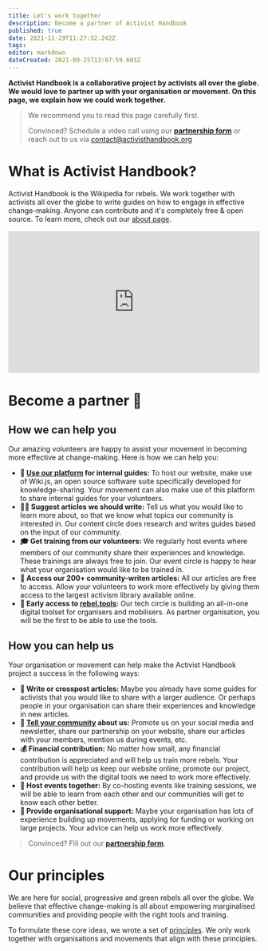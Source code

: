 ```yaml
---
title: Let's work together
description: Become a partner of Activist Handbook
published: true
date: 2021-11-29T11:27:52.242Z
tags: 
editor: markdown
dateCreated: 2021-09-25T13:07:59.603Z
---
```


**Activist Handbook is a collaborative project by activists all over the globe.  We would love to partner up with your organisation or movement. On this page, we explain how we could work together.**

> We recommend you to read this page carefully first. 
>
> Convinced? Schedule a video call using our **[partnership form](https://calendly.com/activisthandbook/partner)** or reach out to us via contact@activisthandbook.org


# What is Activist Handbook?
Activist Handbook is the Wikipedia for rebels. We work together with activists all over the globe to write guides on how to engage in effective change-making. Anyone can contribute and it's completely free & open source. To learn more, check out our [about page](/en/about).

<div style="position: relative;padding-bottom: 56.25%;height: 0;margin-top:16px;background:#eee">
  <iframe src="https://pitch.com/embed/180f8fdc-b9cb-4a84-8906-20ac0d2d7472" allow="fullscreen" allowfullscreen="" width="100%" height="100%" style="border:0;position: absolute;top: 0;left: 0;"></iframe>
</div>

# Become a partner 🙌

## How we can help you
Our amazing volunteers are happy to assist your movement in becoming more effective at change-making. Here is how we can help you:
- **📕 [Use our platform](platform) for internal guides:** To host our website, make use of Wiki.js, an open source software suite specifically developed for knowledge-sharing. Your movement can also make use of this platform to share internal guides for your volunteers.
- **🙋‍♀️ Suggest articles we should write:** Tell us what you would like to learn more about, so that we know what topics our community is interested in. Our content circle does research and writes guides based on the input of our community.
- **🎓 Get training from our volunteers:** We regularly host events where members of our community share their experiences and knowledge. These trainings are always free to join. Our event circle is happy to hear what your organisation would like to be trained in.
- **📖 Access our 200+ community-writen articles:** All our articles are free to access. Allow your volunteers to work more effectively by giving them access to the largest activism library available online.
- **🦋 Early access to [rebel.tools](https://rebel.tools):** Our tech circle is building an all-in-one digital toolset for organisers and mobilisers. As partner organisation, you will be the first to be able to use the tools.

## How you can help us
Your organisation or movement can help make the Activist Handbook project a success in the following ways:
- **📝 Write or crosspost articles:** Maybe you already have some guides for activists that you would like to share with a larger audience. Or perhaps people in your organisation can share their experiences and knowledge in new articles.
- **📢 [Tell your community](promote) about us:** Promote us on your social media and newsletter, share our partnership on your website, share our articles with your members, mention us during events, etc.
- **💰 Financial contribution:** No matter how small, any financial contribution is appreciated and will help us train more rebels. Your contribution will help us keep our website online, promote our project, and provide us with the digital tools we need to work more effectively.
- **📆 Host events together:** By co-hosting events like training sessions, we will be able to learn from each other and our communities will get to know each other better.
- **💪 Provide organisational support:** Maybe your organisation has lots of experience building up movements, applying for funding or working on large projects. Your advice can help us work more effectively.

> Convinced? Fill out our **[partnership form](https://airtable.com/shrPR6xjDVSJNttuj)**.

# Our principles
We are here for social, progressive and green rebels all over the globe. We believe that effective change-making is all about empowering marginalised communities and providing people with the right tools and training.

To formulate these core ideas, we wrote a set of [principles](/en/about/principles). We only work together with organisations and movements that align with these principles.